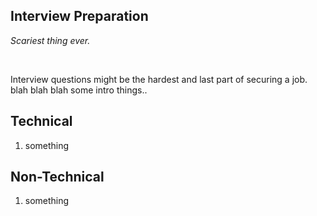 ## Interview Preparation

<i>Scariest thing ever.</i>

<br>

Interview questions might be the hardest and last part of securing a job.
blah blah blah some intro things..

## Technical

1. something

## Non-Technical

1. something